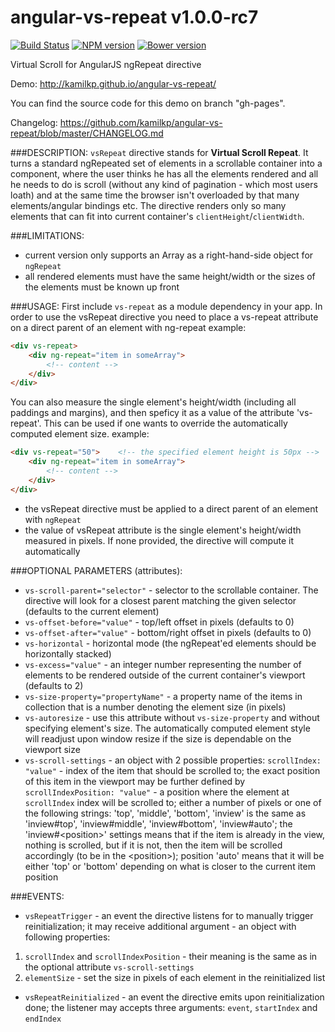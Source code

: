 angular-vs-repeat v1.0.0-rc7
=================
[![Build Status](https://travis-ci.org/kamilkp/angular-vs-repeat.svg?branch=master)](https://travis-ci.org/kamilkp/angular-vs-repeat) [![NPM version](https://badge.fury.io/js/angular-vs-repeat.svg)](http://badge.fury.io/js/angular-vs-repeat) [![Bower version](https://badge.fury.io/bo/angular-vs-repeat.svg)](http://badge.fury.io/bo/angular-vs-repeat)

Virtual Scroll for AngularJS ngRepeat directive

Demo: http://kamilkp.github.io/angular-vs-repeat/

You can find the source code for this demo on branch "gh-pages".

Changelog: https://github.com/kamilkp/angular-vs-repeat/blob/master/CHANGELOG.md

###DESCRIPTION:
`vsRepeat` directive stands for **Virtual Scroll Repeat**. It turns a standard ngRepeated set of elements in a scrollable container
into a component, where the user thinks he has all the elements rendered and all he needs to do is scroll (without any kind of
pagination - which most users loath) and at the same time the browser isn't overloaded by that many elements/angular bindings etc.
The directive renders only so many elements that can fit into current container's `clientHeight`/`clientWidth`.

###LIMITATIONS:
- current version only supports an Array as a right-hand-side object for `ngRepeat`
- all rendered elements must have the same height/width or the sizes of the elements must be known up front

###USAGE:
First include `vs-repeat` as a module dependency in your app.
In order to use the vsRepeat directive you need to place a vs-repeat attribute on a direct parent of an element with ng-repeat
example:

```html
<div vs-repeat>
	<div ng-repeat="item in someArray">
		<!-- content -->
	</div>
</div>
```

You can also measure the single element's height/width (including all paddings and margins), and then speficy it as a value
of the attribute 'vs-repeat'. This can be used if one wants to override the automatically computed element size.
example:

```html
<div vs-repeat="50">	<!-- the specified element height is 50px -->
	<div ng-repeat="item in someArray">
		<!-- content -->
	</div>
</div>
```

- the vsRepeat directive must be applied to a direct parent of an element with `ngRepeat`
- the value of vsRepeat attribute is the single element's height/width measured in pixels. If none provided, the directive will compute it automatically


###OPTIONAL PARAMETERS (attributes):
- `vs-scroll-parent="selector"` - selector to the scrollable container. The directive will look for a closest parent matching the given selector (defaults to the current element)
- `vs-offset-before="value"` - top/left offset in pixels (defaults to 0)
- `vs-offset-after="value"` - bottom/right offset in pixels (defaults to 0)
- `vs-horizontal` - horizontal mode (the ngRepeat'ed elements should be horizontally stacked)
- `vs-excess="value"` - an integer number representing the number of elements to be rendered outside of the current container's viewport (defaults to 2)
- `vs-size-property="propertyName"` - a property name of the items in collection that is a number denoting the element size (in pixels)
- `vs-autoresize` - use this attribute without `vs-size-property` and without specifying element's size. The automatically computed element style will readjust upon window resize if the size is dependable on the viewport size
- `vs-scroll-settings` - an object with 2 possible properties: `scrollIndex: "value"` - index of the item that should be scrolled to; the exact position of this item in the viewport may be further defined by `scrollIndexPosition: "value"` - a position where the element at `scrollIndex` index will be scrolled to; either a number of pixels or one of the following strings: 'top', 'middle', 'bottom', 'inview' is the same as 'inview#top', 'inview#middle', 'inview#bottom', 'inview#auto'; the 'inview#\<position\>' settings means that if the item is already in the view, nothing is scrolled, but if it is not, then the item will be scrolled accordingly (to be in the \<position\>); position 'auto' means that it will be either 'top' or 'bottom' depending on what is closer to the current item position

###EVENTS:
- `vsRepeatTrigger` - an event the directive listens for to manually trigger reinitialization; it may receive additional argument - an object with following properties:
1. `scrollIndex` and `scrollIndexPosition` - their meaning is the same as in the optional attribute `vs-scroll-settings`
2. `elementSize` - set the size in pixels of each element in the reinitialized list
- `vsRepeatReinitialized` - an event the directive emits upon reinitialization done; the listener may accepts three arguments: `event`, `startIndex` and `endIndex`
